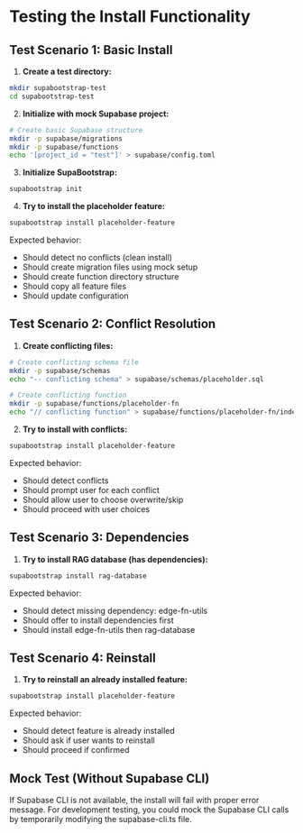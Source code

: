 # Testing the Install Functionality

## Test Scenario 1: Basic Install

1. **Create a test directory:**
```bash
mkdir supabootstrap-test
cd supabootstrap-test
```

2. **Initialize with mock Supabase project:**
```bash
# Create basic Supabase structure
mkdir -p supabase/migrations
mkdir -p supabase/functions
echo '[project_id = "test"]' > supabase/config.toml
```

3. **Initialize SupaBootstrap:**
```bash
supabootstrap init
```

4. **Try to install the placeholder feature:**
```bash
supabootstrap install placeholder-feature
```

Expected behavior:
- Should detect no conflicts (clean install)
- Should create migration files using mock setup
- Should create function directory structure
- Should copy all feature files
- Should update configuration

## Test Scenario 2: Conflict Resolution

1. **Create conflicting files:**
```bash
# Create conflicting schema file
mkdir -p supabase/schemas
echo "-- conflicting schema" > supabase/schemas/placeholder.sql

# Create conflicting function
mkdir -p supabase/functions/placeholder-fn
echo "// conflicting function" > supabase/functions/placeholder-fn/index.ts
```

2. **Try to install with conflicts:**
```bash
supabootstrap install placeholder-feature
```

Expected behavior:
- Should detect conflicts
- Should prompt user for each conflict
- Should allow user to choose overwrite/skip
- Should proceed with user choices

## Test Scenario 3: Dependencies

1. **Try to install RAG database (has dependencies):**
```bash
supabootstrap install rag-database
```

Expected behavior:
- Should detect missing dependency: edge-fn-utils  
- Should offer to install dependencies first
- Should install edge-fn-utils then rag-database

## Test Scenario 4: Reinstall

1. **Try to reinstall an already installed feature:**
```bash
supabootstrap install placeholder-feature
```

Expected behavior:
- Should detect feature is already installed
- Should ask if user wants to reinstall
- Should proceed if confirmed

## Mock Test (Without Supabase CLI)

If Supabase CLI is not available, the install will fail with proper error message. For development testing, you could mock the Supabase CLI calls by temporarily modifying the supabase-cli.ts file.